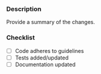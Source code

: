 ### Description
Provide a summary of the changes.

### Checklist
- [ ] Code adheres to guidelines
- [ ] Tests added/updated
- [ ] Documentation updated
